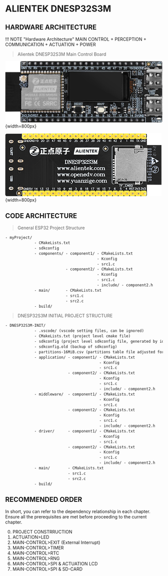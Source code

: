 # ALIENTEK DNESP32S3M

## HARDWARE ARCHITECTURE

!!! NOTE "Hardware Architecture"
    MAIN CONTROL + PERCEPTION + COMMUNICATION + ACTUATION + POWER

>Alientek DNESP32S3M Main Control Board

![DNESP32S3M](DNESP32S3M.png){width=800px}

![DNESP32S3M-BACK](DNESP32S3M-BACK.png){width=800px}

## CODE ARCHITECTURE

>General ESP32 Project Structure

```txt
- myProject/
             - CMakeLists.txt
             - sdkconfig
             - components/ - component1/ - CMakeLists.txt
                                         - Kconfig
                                         - src1.c
                           - component2/ - CMakeLists.txt
                                         - Kconfig
                                         - src1.c
                                         - include/ - component2.h
             - main/       - CMakeLists.txt
                           - src1.c
                           - src2.c
             - build/

```
>DNESP32S3M INITIAL PROJECT STRUCTURE

```txt
- DNESP32S3M-INIT/
             - .vscode/ (vscode setting files, can be ignored)
             - CMakeLists.txt (project level cmake file)
             - sdkconfig (project level sdkconfig file, generated by idf.py menuconfig)
             - sdkconfig.old (backup of sdkconfig)
             - partitions-16MiB.csv (partitions table file adjusted for 16MiB flash)
             - application/ - component1/ - CMakeLists.txt
                                          - Kconfig
                                          - src1.c
                            - component2/ - CMakeLists.txt
                                          - Kconfig
                                          - src1.c
                                          - include/ - component2.h
             - middleware/  - component1/ - CMakeLists.txt
                                          - Kconfig
                                          - src1.c
                            - component2/ - CMakeLists.txt
                                          - Kconfig
                                          - src1.c
                                          - include/ - component2.h
             - driver/      - component1/ - CMakeLists.txt
                                          - Kconfig
                                          - src1.c
                            - component2/ - CMakeLists.txt
                                          - Kconfig
                                          - src1.c
                                          - include/ - component2.h
             - main/        - CMakeLists.txt
                            - src1.c
                            - src2.c
             - build/

```

## RECOMMENDED ORDER

In short, you can refer to the dependency relationship in each chapter. Ensure all the prerequisites are met before proceeding to the current chapter.

0. PROJECT CONSTRRUCTION
1. ACTUATION>LED
2. MAIN-CONTROL>EXIT (External Interrupt)
3. MAIN-CONTROL>TIMER
4. MAIN-CONTROL>RTC
5. MAIN-CONTROL>RNG
6. MAIN-CONTROL>SPI & ACTUATION LCD
7. MAIN-CONTROL>SPI & SD-CARD

